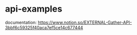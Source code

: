 # api-examples
documentation: https://www.notion.so/EXTERNAL-Gather-API-3bbf6c59325f40aca7ef5ce14c677444
